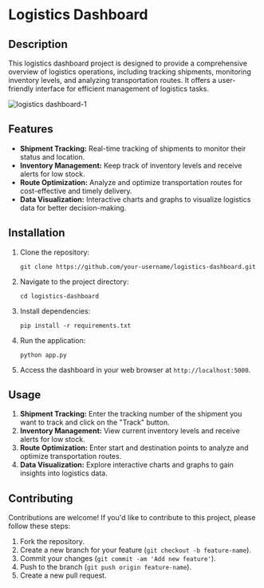 
# Logistics Dashboard

## Description
This logistics dashboard project is designed to provide a comprehensive overview of logistics operations, including tracking shipments, monitoring inventory levels, and analyzing transportation routes. It offers a user-friendly interface for efficient management of logistics tasks.

![logistics dashboard-1](https://github.com/Rajesh9360/Supply-Chain-logistics/assets/162157146/31ccf25d-c22a-49ab-b562-75f0eac91a7e)

## Features
- **Shipment Tracking:** Real-time tracking of shipments to monitor their status and location.
- **Inventory Management:** Keep track of inventory levels and receive alerts for low stock.
- **Route Optimization:** Analyze and optimize transportation routes for cost-effective and timely delivery.
- **Data Visualization:** Interactive charts and graphs to visualize logistics data for better decision-making.


## Installation
1. Clone the repository:
    ```
    git clone https://github.com/your-username/logistics-dashboard.git
    ```
2. Navigate to the project directory:
    ```
    cd logistics-dashboard
    ```
3. Install dependencies:
    ```
    pip install -r requirements.txt
    ```
4. Run the application:
    ```
    python app.py
    ```
5. Access the dashboard in your web browser at `http://localhost:5000`.

## Usage
1. **Shipment Tracking:** Enter the tracking number of the shipment you want to track and click on the "Track" button.
2. **Inventory Management:** View current inventory levels and receive alerts for low stock.
3. **Route Optimization:** Enter start and destination points to analyze and optimize transportation routes.
4. **Data Visualization:** Explore interactive charts and graphs to gain insights into logistics data.

## Contributing
Contributions are welcome! If you'd like to contribute to this project, please follow these steps:
1. Fork the repository.
2. Create a new branch for your feature (`git checkout -b feature-name`).
3. Commit your changes (`git commit -am 'Add new feature'`).
4. Push to the branch (`git push origin feature-name`).
5. Create a new pull request.




